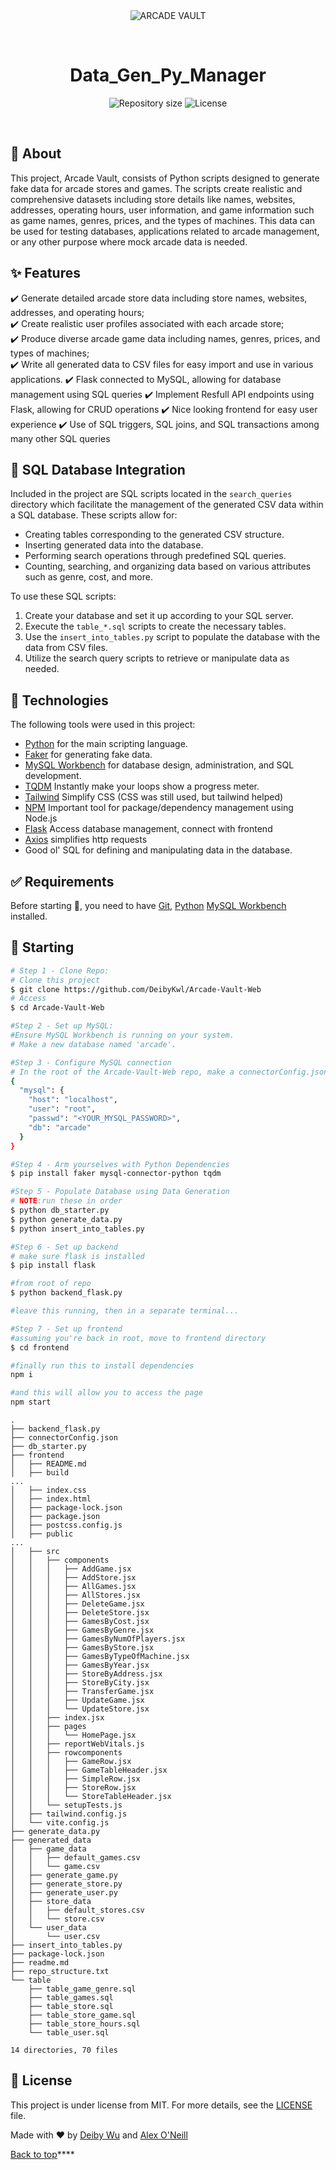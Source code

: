 <div align="center" id="top"> 
  <img src="./.github/app.gif" alt="ARCADE VAULT" />

  &#xa0;

  <!-- <a href="https://data_gen_py_manager.netlify.app">Demo</a> -->
</div>

<h1 align="center">Data_Gen_Py_Manager</h1>

<p align="center">

  <img alt="Repository size" src="https://img.shields.io/github/repo-size/DeibyKwl/Arcade-Vault-Web?color=56BEB8">

  <img alt="License" src="https://img.shields.io/github/license/DeibyKwl/Arcade-Vault-Web?color=56BEB8">
</p>

<br>

## :dart: About ##

This project, Arcade Vault, consists of Python scripts designed to generate fake data for arcade stores and games. The scripts create realistic and comprehensive datasets including store details like names, websites, addresses, operating hours, user information, and game information such as game names, genres, prices, and the types of machines. This data can be used for testing databases, applications related to arcade management, or any other purpose where mock arcade data is needed.

## :sparkles: Features ##

:heavy_check_mark: Generate detailed arcade store data including store names, websites, addresses, and operating hours;\
:heavy_check_mark: Create realistic user profiles associated with each arcade store;\
:heavy_check_mark: Produce diverse arcade game data including names, genres, prices, and types of machines;\
:heavy_check_mark: Write all generated data to CSV files for easy import and use in various applications.
:heavy_check_mark: Flask connected to MySQL, allowing for database management using SQL queries
:heavy_check_mark: Implement Resfull API endpoints using Flask, allowing for CRUD operations
:heavy_check_mark: Nice looking frontend for easy user experience
:heavy_check_mark: Use of SQL triggers, SQL joins, and SQL transactions among many other SQL queries

## :wrench: SQL Database Integration ##

Included in the project are SQL scripts located in the `search_queries` directory which facilitate the management of the generated CSV data within a SQL database. These scripts allow for:

- Creating tables corresponding to the generated CSV structure.
- Inserting generated data into the database.
- Performing search operations through predefined SQL queries.
- Counting, searching, and organizing data based on various attributes such as genre, cost, and more.

To use these SQL scripts:

1. Create your database and set it up according to your SQL server.
2. Execute the `table_*.sql` scripts to create the necessary tables.
3. Use the `insert_into_tables.py` script to populate the database with the data from CSV files.
4. Utilize the search query scripts to retrieve or manipulate data as needed.

## :rocket: Technologies ##

The following tools were used in this project:


- [Python](https://www.python.org/) for the main scripting language.
- [Faker](https://faker.readthedocs.io/en/master/) for generating fake data.
- [MySQL Workbench](https://www.mysql.com/products/workbench/) for database design, administration, and SQL development.
- [TQDM](https://github.com/tqdm/tqdm/) Instantly make your loops show a progress meter.
- [Tailwind](https://tailwindcss.com/) Simplify CSS (CSS was still used, but tailwind helped)
- [NPM](https://www.npmjs.com/) Important tool for package/dependency management using Node.js
- [Flask](https://flask.palletsprojects.com/en/3.0.x/) Access database management, connect with frontend
- [Axios](https://axios-http.com/docs/intro) simplifies http requests
- Good ol' SQL for defining and manipulating data in the database.

## :white_check_mark: Requirements ##

Before starting :checkered_flag:, you need to have [Git](https://git-scm.com), [Python](https://www.python.org/) [MySQL Workbench](https://www.mysql.com/products/workbench/) installed.

## :checkered_flag: Starting ##

```bash
# Step 1 - Clone Repo:
# Clone this project
$ git clone https://github.com/DeibyKwl/Arcade-Vault-Web
# Access
$ cd Arcade-Vault-Web

#Step 2 - Set up MySQL: 
#Ensure MySQL Workbench is running on your system.
# Make a new database named 'arcade'.

#Step 3 - Configure MySQL connection
# In the root of the Arcade-Vault-Web repo, make a connectorConfig.json file
{
  "mysql": {
    "host": "localhost",
    "user": "root",
    "passwd": "<YOUR_MYSQL_PASSWORD>",
    "db": "arcade"
  }
}

#Step 4 - Arm yourselves with Python Dependencies
$ pip install faker mysql-connector-python tqdm

#Step 5 - Populate Database using Data Generation
# NOTE:run these in order
$ python db_starter.py
$ python generate_data.py
$ python insert_into_tables.py

#Step 6 - Set up backend
# make sure flask is installed
$ pip install flask

#from root of repo
$ python backend_flask.py

#leave this running, then in a separate terminal...

#Step 7 - Set up frontend 
#assuming you're back in root, move to frontend directory
$ cd frontend

#finally run this to install dependencies
npm i

#and this will allow you to access the page
npm start

```


```
.
├── backend_flask.py
├── connectorConfig.json
├── db_starter.py
├── frontend
│   ├── README.md
│   ├── build
...
│   ├── index.css
│   ├── index.html
│   ├── package-lock.json
│   ├── package.json
│   ├── postcss.config.js
│   ├── public
...
│   ├── src
│   │   ├── components
│   │   │   ├── AddGame.jsx
│   │   │   ├── AddStore.jsx
│   │   │   ├── AllGames.jsx
│   │   │   ├── AllStores.jsx
│   │   │   ├── DeleteGame.jsx
│   │   │   ├── DeleteStore.jsx
│   │   │   ├── GamesByCost.jsx
│   │   │   ├── GamesByGenre.jsx
│   │   │   ├── GamesByNumOfPlayers.jsx
│   │   │   ├── GamesByStore.jsx
│   │   │   ├── GamesByTypeOfMachine.jsx
│   │   │   ├── GamesByYear.jsx
│   │   │   ├── StoreByAddress.jsx
│   │   │   ├── StoreByCity.jsx
│   │   │   ├── TransferGame.jsx
│   │   │   ├── UpdateGame.jsx
│   │   │   └── UpdateStore.jsx
│   │   ├── index.jsx
│   │   ├── pages
│   │   │   └── HomePage.jsx
│   │   ├── reportWebVitals.js
│   │   ├── rowcomponents
│   │   │   ├── GameRow.jsx
│   │   │   ├── GameTableHeader.jsx
│   │   │   ├── SimpleRow.jsx
│   │   │   ├── StoreRow.jsx
│   │   │   └── StoreTableHeader.jsx
│   │   └── setupTests.js
│   ├── tailwind.config.js
│   └── vite.config.js
├── generate_data.py
├── generated_data
│   ├── game_data
│   │   ├── default_games.csv
│   │   └── game.csv
│   ├── generate_game.py
│   ├── generate_store.py
│   ├── generate_user.py
│   ├── store_data
│   │   ├── default_stores.csv
│   │   └── store.csv
│   └── user_data
│       └── user.csv
├── insert_into_tables.py
├── package-lock.json
├── readme.md
├── repo_structure.txt
└── table
    ├── table_game_genre.sql
    ├── table_games.sql
    ├── table_store.sql
    ├── table_store_game.sql
    ├── table_store_hours.sql
    └── table_user.sql

14 directories, 70 files

```


## :memo: License ##

This project is under license from MIT. For more details, see the [LICENSE](LICENSE.md) file.

Made with :heart: by <a href="https://github.com/DeibyKwl" target="_blank">Deiby Wu</a> and <a href="https://github.com/alexo75" target="_blank">Alex O'Neill</a>

<a href="#top">Back to top</a>****
